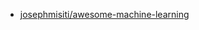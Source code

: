 * [josephmisiti/awesome-machine-learning](https://github.com/josephmisiti/awesome-machine-learning) 